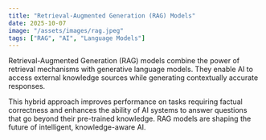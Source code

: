 ```yaml
---
title: "Retrieval-Augmented Generation (RAG) Models"
date: 2025-10-07
image: "/assets/images/rag.jpeg"
tags: ["RAG", "AI", "Language Models"]
---
```


Retrieval-Augmented Generation (RAG) models combine the power of retrieval mechanisms with generative language models. They enable AI to access external knowledge sources while generating contextually accurate responses.

This hybrid approach improves performance on tasks requiring factual correctness and enhances the ability of AI systems to answer questions that go beyond their pre-trained knowledge. RAG models are shaping the future of intelligent, knowledge-aware AI.
